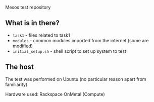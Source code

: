 Mesos test repository

## What is in there?

 - `task1` - files related to task1
 - `modules` - common modules imported from the internet (some are modified)
 - `initial_setup.sh` - shell script to set up system to test

## The host

The test was performed on Ubuntu (no particular reason apart from familiarity)

Hardware used: Rackspace OnMetal (Compute)
